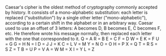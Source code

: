 Caesar's cipher is the oldest method of cryptography commonly accepted by history. It consists of a mono-alphabetic substitution: each letter is replaced ("substitution") by a single other letter ("mono-alphabetic"), according to a certain shift in the alphabet or in an arbitrary way. Caesar used to use an offset of 3 letters: A becomes D, B becomes E, C becomes F, etc. He therefore wrote his message normally, then replaced each letter with the one that corresponded to it.
Q = A
R = B
E = C
F  = D
W = E
K = F
U = G
G = H
N = I
D = J
J = K
C = L
V = M
Y = N
O = O
H = P
X = Q
T = R
S = S
Z = T
B = U
P = V
A = W
M = X
I = Y
L = Z
